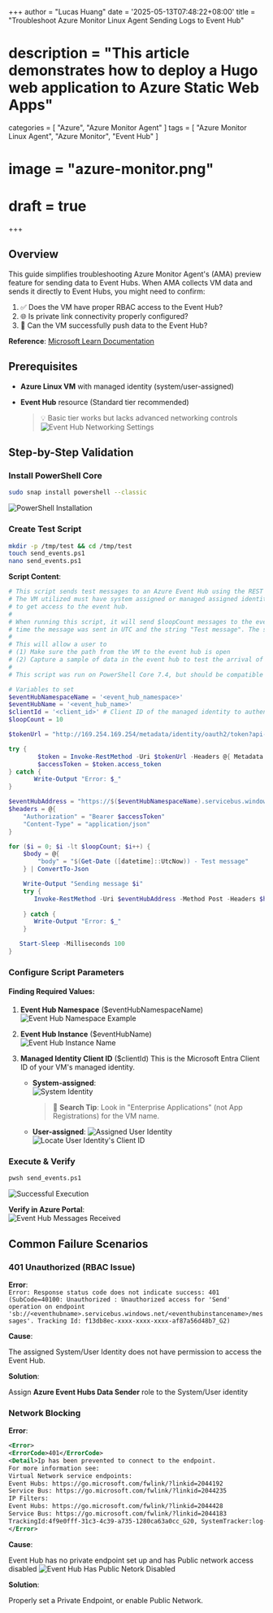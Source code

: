 +++
author = "Lucas Huang"
date = '2025-05-13T07:48:22+08:00'
title = "Troubleshoot Azure Monitor Linux Agent Sending Logs to Event Hub"
# description = "This article demonstrates how to deploy a Hugo web application to Azure Static Web Apps"
categories = [
    "Azure",
    "Azure Monitor Agent"
]
tags = [
    "Azure Monitor Linux Agent",
    "Azure Monitor",
    "Event Hub"
]
# image = "azure-monitor.png"
# draft = true
+++
## Overview

This guide simplifies troubleshooting Azure Monitor Agent's (AMA) preview feature for sending data to Event Hubs. When AMA collects VM data and sends it directly to Event Hubs, you might need to confirm:

1. ✅ Does the VM have proper RBAC access to the Event Hub?
2. 🌐 Is private link connectivity properly configured?
3. 📨 Can the VM successfully push data to the Event Hub?

**Reference**: [Microsoft Learn Documentation](https://learn.microsoft.com/en-us/azure/azure-monitor/agents/azure-monitor-agent-send-data-to-event-hubs-and-storage?tabs=windows%2Cwindows-1)

## Prerequisites

- **Azure Linux VM** with managed identity (system/user-assigned)
- **Event Hub** resource (Standard tier recommended)
  
  > 💡 Basic tier works but lacks advanced networking controls
  ![Event Hub Networking Settings](Event-Hub-Networking-Settings.png)

## Step-by-Step Validation

### Install PowerShell Core
```bash
sudo snap install powershell --classic
```
![PowerShell Installation](PowerShell-Installation.png)

### Create Test Script
```bash
mkdir -p /tmp/test && cd /tmp/test
touch send_events.ps1
nano send_events.ps1
```

**Script Content**:
```powershell
# This script sends test messages to an Azure Event Hub using the REST API and Managed Identity for Azure Resources.
# The VM utilized must have system assigned or managed assigned identity on it. This script uses the Azure meta-data service
# to get access to the event hub. 
#
# When running this script, it will send $loopCount messages to the event hub. The messages are string with the
# time the message was sent in UTC and the string "Test message". The script will wait 100 milliseconds between each message.
#
# This will allow a user to
# (1) Make sure the path from the VM to the event hub is open
# (2) Capture a sample of data in the event hub to test the arrival of the data
#
# This script was run on PowerShell Core 7.4, but should be compatible with PowerShell 5.1 and later.

# Variables to set
$eventHubNamespaceName = '<event_hub_namespace>'
$eventHubName = '<event_hub_name>'
$clientId = '<client_id>' # Client ID of the managed identity to authenticate with
$loopCount = 10

$tokenUrl = "http://169.254.169.254/metadata/identity/oauth2/token?api-version=2018-02-01&client_id=$($clientId)&resource=https://eventhubs.azure.net"

try {
        $token = Invoke-RestMethod -Uri $tokenUrl -Headers @{ Metadata = "true" }
        $accessToken = $token.access_token
} catch {
       Write-Output "Error: $_"
}

$eventHubAddress = "https://$($eventHubNamespaceName).servicebus.windows.net:443/$eventHubName/messages"
$headers = @{
    "Authorization" = "Bearer $accessToken"
    "Content-Type" = "application/json"
}

for ($i = 0; $i -lt $loopCount; $i++) {
    $body = @{
        "body" = "$(Get-Date ([datetime]::UtcNow)) - Test message"
    } | ConvertTo-Json

    Write-Output "Sending message $i"
	try {
       Invoke-RestMethod -Uri $eventHubAddress -Method Post -Headers $headers -Body $body
       
    } catch {
       Write-Output "Error: $_"
    }

   Start-Sleep -Milliseconds 100   
}
```

### Configure Script Parameters

#### Finding Required Values:
1. **Event Hub Namespace** ($eventHubNamespaceName) 
   ![Event Hub Namespace Example](Event-Hub-Namespace-Example.png)

2. **Event Hub Instance**  ($eventHubName)  
   ![Event Hub Instance Name](Event-Hub-Instance-name.png)

3. **Managed Identity Client ID** ($clientId)
   This is the Microsoft Entra Client ID of your VM's managed identity.
   - **System-assigned**:  
     ![System Identity](System-Identity-Example.png)
     > 🔎 **Search Tip**: Look in "Enterprise Applications" (not App Registrations) for the VM name.
   - **User-assigned**: 
     ![Assigned User Identity](Assigned-User-Identity.png) 
     ![Locate User Identity's Client ID](Locate-User-Identity-Client-ID.png)



### Execute & Verify
```bash
pwsh send_events.ps1
```
![Successful Execution](Successful-Execution.png)

**Verify in Azure Portal**:  
![Event Hub Messages Received](Event-Hub-Messages-Received.png)

## Common Failure Scenarios

### 401 Unauthorized (RBAC Issue)
**Error**:  
`Error: Response status code does not indicate success: 401 (SubCode=40100: Unauthorized : Unauthorized access for 'Send' operation on endpoint 'sb://<eventhubname>.servicebus.windows.net/<eventhubinstancename>/messages'. Tracking Id: f13db8ec-xxxx-xxxx-xxxx-af87a56d48b7_G2)`

**Cause**:

The assigned System/User Identity does not have permission to access the Event Hub.

**Solution**:  

Assign **Azure Event Hubs Data Sender** role to the System/User identity

### Network Blocking
**Error**:  
```xml
<Error>
<ErrorCode>401</ErrorCode>
<Detail>Ip has been prevented to connect to the endpoint.
For more information see:
Virtual Network service endpoints:
Event Hubs: https://go.microsoft.com/fwlink/?linkid=2044192 
Service Bus: https://go.microsoft.com/fwlink/?linkid=2044235 
IP Filters:
Event Hubs: https://go.microsoft.com/fwlink/?linkid=2044428 
Service Bus: https://go.microsoft.com/fwlink/?linkid=2044183 
TrackingId:4f9e0fff-31c3-4c39-a735-1280ca63a0cc_G20, SystemTracker:log-playground-hub.servicebus.windows.net:hub2/messages, Timestamp:2025-01-29T11:43:33</Detail>
</Error>
```

**Cause**:

Event Hub has no private endpoint set up and has Public network access disabled
![Event Hub Has Public Netork Disabled](Event-Hub-Has-Public-Netork-Disabled.png)

**Solution**:  

Properly set a Private Endpoint, or enable Public Network.
